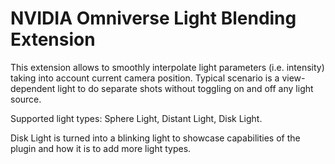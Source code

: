 # NVIDIA Omniverse Light Blending Extension

This extension allows to smoothly interpolate light parameters (i.e. intensity) taking into account current camera position. Typical scenario is a view-dependent light to do separate shots without toggling on and off any light source.

Supported light types: Sphere Light, Distant Light, Disk Light.

Disk Light is turned into a blinking light to showcase capabilities of the plugin and how it is to add more light types.

